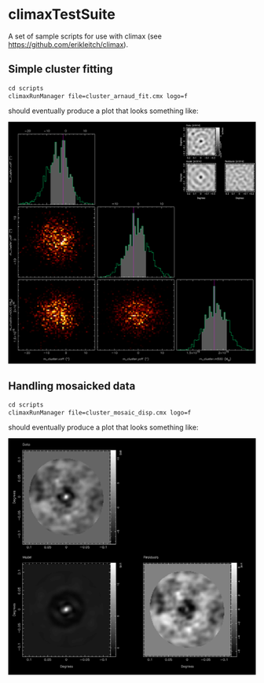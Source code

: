 # climaxTestSuite
A set of sample scripts for use with climax (see https://github.com/erikleitch/climax).

## Simple cluster fitting

```
cd scripts
climaxRunManager file=cluster_arnaud_fit.cmx logo=f
```

should eventually produce a plot that looks something like:

![ClusterFit](https://github.com/erikleitch/climaxTestSuite/blob/master/images/cluster_arnaud_fit.png)

## Handling mosaicked data

```
cd scripts
climaxRunManager file=cluster_mosaic_disp.cmx logo=f
```

should eventually produce a plot that looks something like:

![ClusterFit](https://github.com/erikleitch/climaxTestSuite/blob/master/images/cluster_mosaic_disp.png)



